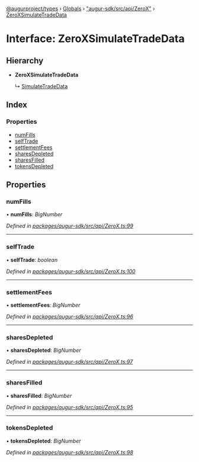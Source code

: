 [@augurproject/types](../README.md) › [Globals](../globals.md) › ["augur-sdk/src/api/ZeroX"](../modules/_augur_sdk_src_api_zerox_.md) › [ZeroXSimulateTradeData](_augur_sdk_src_api_zerox_.zeroxsimulatetradedata.md)

# Interface: ZeroXSimulateTradeData

## Hierarchy

* **ZeroXSimulateTradeData**

  ↳ [SimulateTradeData](_augur_sdk_src_api_trade_.simulatetradedata.md)

## Index

### Properties

* [numFills](_augur_sdk_src_api_zerox_.zeroxsimulatetradedata.md#numfills)
* [selfTrade](_augur_sdk_src_api_zerox_.zeroxsimulatetradedata.md#selftrade)
* [settlementFees](_augur_sdk_src_api_zerox_.zeroxsimulatetradedata.md#settlementfees)
* [sharesDepleted](_augur_sdk_src_api_zerox_.zeroxsimulatetradedata.md#sharesdepleted)
* [sharesFilled](_augur_sdk_src_api_zerox_.zeroxsimulatetradedata.md#sharesfilled)
* [tokensDepleted](_augur_sdk_src_api_zerox_.zeroxsimulatetradedata.md#tokensdepleted)

## Properties

###  numFills

• **numFills**: *BigNumber*

*Defined in [packages/augur-sdk/src/api/ZeroX.ts:99](https://github.com/AugurProject/augur/blob/69c4be52bf/packages/augur-sdk/src/api/ZeroX.ts#L99)*

___

###  selfTrade

• **selfTrade**: *boolean*

*Defined in [packages/augur-sdk/src/api/ZeroX.ts:100](https://github.com/AugurProject/augur/blob/69c4be52bf/packages/augur-sdk/src/api/ZeroX.ts#L100)*

___

###  settlementFees

• **settlementFees**: *BigNumber*

*Defined in [packages/augur-sdk/src/api/ZeroX.ts:96](https://github.com/AugurProject/augur/blob/69c4be52bf/packages/augur-sdk/src/api/ZeroX.ts#L96)*

___

###  sharesDepleted

• **sharesDepleted**: *BigNumber*

*Defined in [packages/augur-sdk/src/api/ZeroX.ts:97](https://github.com/AugurProject/augur/blob/69c4be52bf/packages/augur-sdk/src/api/ZeroX.ts#L97)*

___

###  sharesFilled

• **sharesFilled**: *BigNumber*

*Defined in [packages/augur-sdk/src/api/ZeroX.ts:95](https://github.com/AugurProject/augur/blob/69c4be52bf/packages/augur-sdk/src/api/ZeroX.ts#L95)*

___

###  tokensDepleted

• **tokensDepleted**: *BigNumber*

*Defined in [packages/augur-sdk/src/api/ZeroX.ts:98](https://github.com/AugurProject/augur/blob/69c4be52bf/packages/augur-sdk/src/api/ZeroX.ts#L98)*
